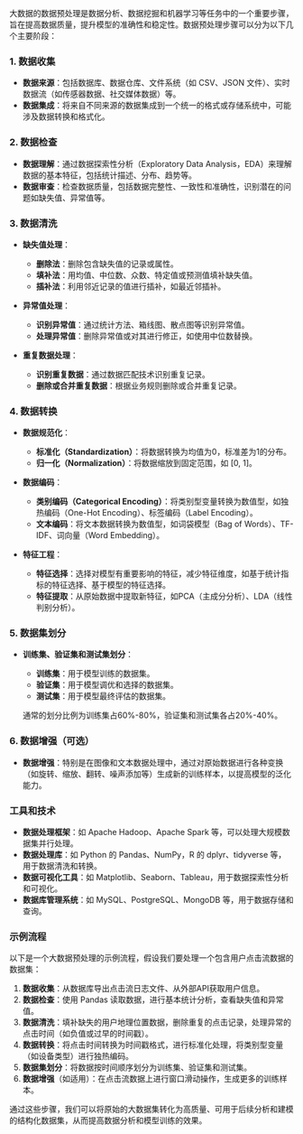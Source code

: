 大数据的数据预处理是数据分析、数据挖掘和机器学习等任务中的一个重要步骤，旨在提高数据质量，提升模型的准确性和稳定性。数据预处理步骤可以分为以下几个主要阶段：

### 1. 数据收集
- **数据来源**：包括数据库、数据仓库、文件系统（如 CSV、JSON 文件）、实时数据流（如传感器数据、社交媒体数据）等。
- **数据集成**：将来自不同来源的数据集成到一个统一的格式或存储系统中，可能涉及数据转换和格式化。

### 2. 数据检查
- **数据理解**：通过数据探索性分析（Exploratory Data Analysis，EDA）来理解数据的基本特征，包括统计描述、分布、趋势等。
- **数据审查**：检查数据质量，包括数据完整性、一致性和准确性，识别潜在的问题如缺失值、异常值等。

### 3. 数据清洗
- **缺失值处理**：
  - **删除法**：删除包含缺失值的记录或属性。
  - **填补法**：用均值、中位数、众数、特定值或预测值填补缺失值。
  - **插补法**：利用邻近记录的值进行插补，如最近邻插补。
  
- **异常值处理**：
  - **识别异常值**：通过统计方法、箱线图、散点图等识别异常值。
  - **处理异常值**：删除异常值或对其进行修正，如使用中位数替换。

- **重复数据处理**：
  - **识别重复数据**：通过数据匹配技术识别重复记录。
  - **删除或合并重复数据**：根据业务规则删除或合并重复记录。

### 4. 数据转换
- **数据规范化**：
  - **标准化（Standardization）**：将数据转换为均值为0，标准差为1的分布。
  - **归一化（Normalization）**：将数据缩放到固定范围，如 [0, 1]。

- **数据编码**：
  - **类别编码（Categorical Encoding）**：将类别型变量转换为数值型，如独热编码（One-Hot Encoding）、标签编码（Label Encoding）。
  - **文本编码**：将文本数据转换为数值型，如词袋模型（Bag of Words）、TF-IDF、词向量（Word Embedding）。

- **特征工程**：
  - **特征选择**：选择对模型有重要影响的特征，减少特征维度，如基于统计指标的特征选择、基于模型的特征选择。
  - **特征提取**：从原始数据中提取新特征，如PCA（主成分分析）、LDA（线性判别分析）。

### 5. 数据集划分
- **训练集、验证集和测试集划分**：
  - **训练集**：用于模型训练的数据集。
  - **验证集**：用于模型调优和选择的数据集。
  - **测试集**：用于模型最终评估的数据集。

  通常的划分比例为训练集占60%-80%，验证集和测试集各占20%-40%。

### 6. 数据增强（可选）
- **数据增强**：特别是在图像和文本数据处理中，通过对原始数据进行各种变换（如旋转、缩放、翻转、噪声添加等）生成新的训练样本，以提高模型的泛化能力。

### 工具和技术

- **数据处理框架**：如 Apache Hadoop、Apache Spark 等，可以处理大规模数据集并行处理。
- **数据处理库**：如 Python 的 Pandas、NumPy，R 的 dplyr、tidyverse 等，用于数据清洗和转换。
- **数据可视化工具**：如 Matplotlib、Seaborn、Tableau，用于数据探索性分析和可视化。
- **数据库管理系统**：如 MySQL、PostgreSQL、MongoDB 等，用于数据存储和查询。

### 示例流程

以下是一个大数据预处理的示例流程，假设我们要处理一个包含用户点击流数据的数据集：

1. **数据收集**：从数据库导出点击流日志文件、从外部API获取用户信息。
2. **数据检查**：使用 Pandas 读取数据，进行基本统计分析，查看缺失值和异常值。
3. **数据清洗**：填补缺失的用户地理位置数据，删除重复的点击记录，处理异常的点击时间（如负值或过早的时间戳）。
4. **数据转换**：将点击时间转换为时间戳格式，进行标准化处理，将类别型变量（如设备类型）进行独热编码。
5. **数据集划分**：将数据按时间顺序划分为训练集、验证集和测试集。
6. **数据增强**（如适用）：在点击流数据上进行窗口滑动操作，生成更多的训练样本。

通过这些步骤，我们可以将原始的大数据集转化为高质量、可用于后续分析和建模的结构化数据集，从而提高数据分析和模型训练的效果。
